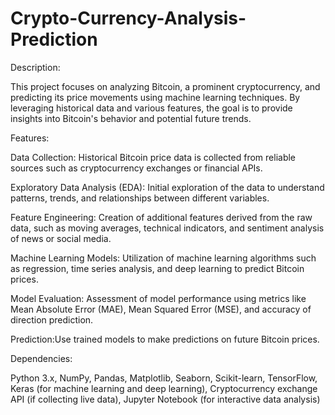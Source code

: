 # Crypto-Currency-Analysis-Prediction
Description:

This project focuses on analyzing Bitcoin, a prominent cryptocurrency, and predicting its price movements using machine learning techniques. By leveraging historical data and various features, the goal is to provide insights into Bitcoin's behavior and potential future trends.

Features:

Data Collection: Historical Bitcoin price data is collected from reliable sources such as cryptocurrency exchanges or financial APIs.

Exploratory Data Analysis (EDA): Initial exploration of the data to understand patterns, trends, and relationships between different variables.

Feature Engineering: Creation of additional features derived from the raw data, such as moving averages, technical indicators, and sentiment analysis of news or social media.

Machine Learning Models: Utilization of machine learning algorithms such as regression, time series analysis, and deep learning to predict Bitcoin prices.

Model Evaluation: Assessment of model performance using metrics like Mean Absolute Error (MAE), Mean Squared Error (MSE), and accuracy of direction prediction.

Prediction:Use trained models to make predictions on future Bitcoin prices.

Dependencies:

Python 3.x,
NumPy, Pandas, Matplotlib, Seaborn,
Scikit-learn, TensorFlow, Keras (for machine learning and deep learning),
Cryptocurrency exchange API (if collecting live data),
Jupyter Notebook (for interactive data analysis)


